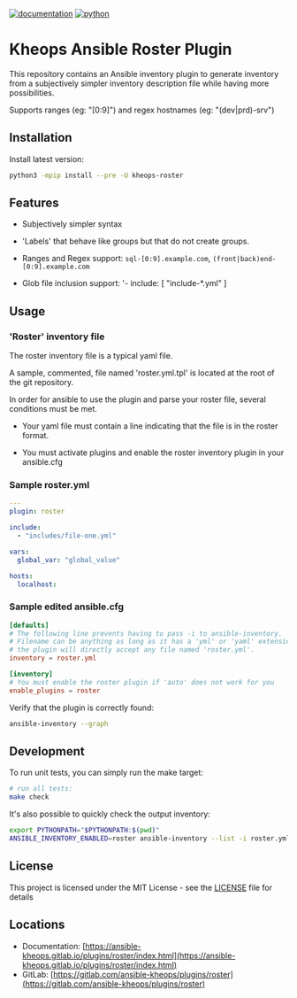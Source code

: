 [![documentation](https://img.shields.io/badge/documentation-html-informational)](https://ansible-kheops.gitlab.io/plugins/roster/index.html)
[![python](https://img.shields.io/badge/python-3.6%20%7C%203.7%20%7C%203.8-informational)](https://pypi.org/project/kheops-roster/)

# Kheops Ansible Roster Plugin

This repository contains an Ansible inventory plugin to generate inventory from a subjectively simpler inventory description file while having more possibilities.

Supports ranges (eg: "[0:9]") and regex hostnames (eg: "(dev|prd)-srv")

## Installation

Install latest version:

~~~bash
python3 -mpip install --pre -U kheops-roster
~~~

## Features

* Subjectively simpler syntax

* 'Labels' that behave like groups but that do not create groups.

* Ranges and Regex support: `sql-[0:9].example.com`, `(front|back)end-[0:9].example.com`

* Glob file inclusion support: '- include: [ "include-*.yml" ]

## Usage

### 'Roster' inventory file

The roster inventory file is a typical yaml file.

A sample, commented, file named 'roster.yml.tpl' is located at the root of the git repository.

In order for ansible to use the plugin and parse your roster file, several conditions must be met.

* Your yaml file must contain a line indicating that the file is in the roster format.

* You must activate plugins and enable the roster inventory plugin in your ansible.cfg

### Sample roster.yml

~~~yaml
---
plugin: roster

include:
  - "includes/file-one.yml"

vars:
  global_var: "global_value"

hosts:
  localhost:
~~~

### Sample edited ansible.cfg

~~~toml
[defaults]
# The following line prevents having to pass -i to ansible-inventory.
# Filename can be anything as long as it has a 'yml' or 'yaml' extension although
# the plugin will directly accept any file named 'roster.yml'.
inventory = roster.yml

[inventory]
# You must enable the roster plugin if 'auto' does not work for you
enable_plugins = roster
~~~

Verify that the plugin is correctly found:

~~~bash
ansible-inventory --graph
~~~

## Development

To run unit tests, you can simply run the make target:

~~~bash
# run all tests:
make check
~~~

It's also possible to quickly check the output inventory:
~~~bash
export PYTHONPATH="$PYTHONPATH:$(pwd)"
ANSIBLE_INVENTORY_ENABLED=roster ansible-inventory --list -i roster.yml
~~~

## License

This project is licensed under the MIT License - see the [LICENSE](LICENSE) file for details

## Locations

  * Documentation: [https://ansible-kheops.gitlab.io/plugins/roster/index.html](https://ansible-kheops.gitlab.io/plugins/roster/index.html)
  * GitLab: [https://gitlab.com/ansible-kheops/plugins/roster](https://gitlab.com/ansible-kheops/plugins/roster)


